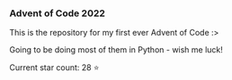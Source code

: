 ### Advent of Code 2022
This is the repository for my first ever Advent of Code :>

Going to be doing most of them in Python - wish me luck!

Current star count: 28 :star: